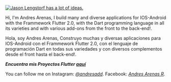 [![Jason Lengstorf has a lot of ideas.](https://scontent.fpei3-1.fna.fbcdn.net/v/t1.6435-9/186462094_4655811724446788_9019081938847671562_n.jpg?_nc_cat=100&ccb=1-3&_nc_sid=730e14&_nc_eui2=AeE0K9MuGANHhXvAWcrjNAbGk_4O61EJRFqT_g7rUQlEWp3AnxS2l1C_PlNjYCw2AL1_7pRhvsJre0LZ_l6EH9Fe&_nc_ohc=9jU4WhZ6K68AX9_05SV&_nc_ht=scontent.fpei3-1.fna&oh=aea69a7ac1ec067cdc5f8b002f694bb3&oe=60C54144)](https://www.facebook.com/Andres.Arenas.Rs)

Hi, I'm Andres Arenas, I build many and diverse applications for IOS-Android with the Frammework Flutter 2.0, with the Dart programming language in all its varieties and with various add-ons from the front to the back-end!.

Hola, soy Andres Arenas, Construyo muchas y diversas aplicaciones para IOS-Android con el Frammework Flutter 2.0, con el lenguaje de programación Dart en todas sus variedades y con diversos complementos desde el front hasta el back-end!.

***Encuentra mis Proyectos Flutter [aquí](https://github.com/andresadar/Portafolio-FLUTTER)***


You can follow me on
Instagram: [_@andresadd_](https://www.instagram.com/andresadd).
Facebook: [_Andres Arenas R_](https://www.facebook.com/Andres.Arenas.Rs).
